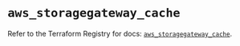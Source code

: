 # `aws_storagegateway_cache`

Refer to the Terraform Registry for docs: [`aws_storagegateway_cache`](https://registry.terraform.io/providers/hashicorp/aws/4.67.0/docs/resources/storagegateway_cache).
